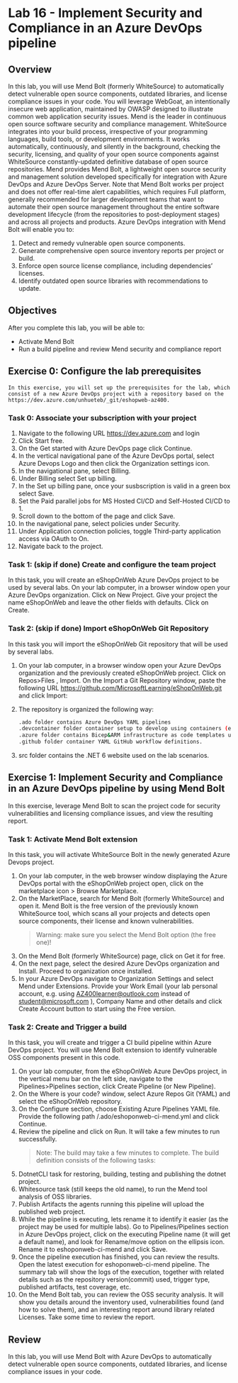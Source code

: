 # Lab 16 - Implement Security and Compliance in an Azure DevOps pipeline

## Overview

In this lab, you will use Mend Bolt (formerly WhiteSource) to automatically detect vulnerable open source components, outdated libraries, and license compliance issues in your code. You will leverage WebGoat, an intentionally insecure web application, maintained by OWASP designed to illustrate common web application security issues.
Mend is the leader in continuous open source software security and compliance management. WhiteSource integrates into your build process, irrespective of your programming languages, build tools, or development environments. It works automatically, continuously, and silently in the background, checking the security, licensing, and quality of your open source components against WhiteSource constantly-updated definitive database of open source repositories.
Mend provides Mend Bolt, a lightweight open source security and management solution developed specifically for integration with Azure DevOps and Azure DevOps Server. Note that Mend Bolt works per project and does not offer real-time alert capabilities, which requires Full platform, generally recommended for larger development teams that want to automate their open source management throughout the entire software development lifecycle (from the repositories to post-deployment stages) and across all projects and products.
Azure DevOps integration with Mend Bolt will enable you to:

1. Detect and remedy vulnerable open source components.
2. Generate comprehensive open source inventory reports per project or build.
3. Enforce open source license compliance, including dependencies’ licenses.
4. Identify outdated open source libraries with recommendations to update.

## Objectives

After you complete this lab, you will be able to:

- Activate Mend Bolt
- Run a build pipeline and review Mend security and compliance report

## Exercise 0: Configure the lab prerequisites

    In this exercise, you will set up the prerequisites for the lab, which consist of a new Azure DevOps project with a repository based on the https://dev.azure.com/unhueteb/_git/eshopweb-az400.

### Task 0: Associate your subscription with your project

1. Navigate to the following URL <https://dev.azure.com> and login
2. Click Start free.
3. On the Get started with Azure DevOps page click Continue.
4. In the vertical navigational pane of the Azure DevOps portal, select Azure Devops Logo and then click the Organization settings icon.
5. In the navigational pane, select Billing.
6. Under Billing select Set up billing.
7. In the Set up billing pane, once your susbscription is valid in a green box select Save.
8. Set the Paid parallel jobs for MS Hosted CI/CD and Self-Hosted CI/CD to 1.
9. Scroll down to the bottom of the page and click Save.
10. In the navigational pane, select policies under Security.
11. Under Application connection policies, toggle Third-party application access via OAuth to On.
12. Navigate back to the project.

### Task 1: (skip if done) Create and configure the team project

In this task, you will create an eShopOnWeb Azure DevOps project to be used by several labs.
On your lab computer, in a browser window open your Azure DevOps organization. Click on New Project. Give your project the name eShopOnWeb and leave the other fields with defaults. Click on Create.

### Task 2: (skip if done) Import eShopOnWeb Git Repository

In this task you will import the eShopOnWeb Git repository that will be used by several labs.

1. On your lab computer, in a browser window open your Azure DevOps organization and the previously created eShopOnWeb project. Click on Repos>Files , Import. On the Import a Git Repository window, paste the following URL <https://github.com/MicrosoftLearning/eShopOnWeb.git> and click Import:
2. The repository is organized the following way:

    ```bash
    .ado folder contains Azure DevOps YAML pipelines
    .devcontainer folder container setup to develop using containers (either locally in VS Code or GitHub Codespaces)
    .azure folder contains Bicep&ARM infrastructure as code templates used in some lab scenarios.
    .github folder container YAML GitHub workflow definitions.
    ```

3. src folder contains the .NET 6 website used on the lab scenarios.

## Exercise 1: Implement Security and Compliance in an Azure DevOps pipeline by using Mend Bolt

In this exercise, leverage Mend Bolt to scan the project code for security vulnerabilities and licensing compliance issues, and view the resulting report.

### Task 1: Activate Mend Bolt extension

In this task, you will activate WhiteSource Bolt in the newly generated Azure Devops project.

1. On your lab computer, in the web browser window displaying the Azure DevOps portal with the eShopOnWeb project open, click on the marketplace icon > Browse Marketplace.
2. On the MarketPlace, search for Mend Bolt (formerly WhiteSource) and open it. Mend Bolt is the free version of the previously known WhiteSource tool, which scans all your projects and detects open source components, their license and known vulnerabilities.
   > Warning: make sure you select the Mend Bolt option (the free one)!
3. On the Mend Bolt (formerly WhiteSource) page, click on Get it for free.
4. On the next page, select the desired Azure DevOps organization and Install. Proceed to organization once installed.
5. In your Azure DevOps navigate to Organization Settings and select Mend under Extensions. Provide your Work Email (your lab personal account, e.g. using AZ400learner@outlook.com instead of student@microsoft.com ), Company Name and other details and click Create Account button to start using the Free version.

### Task 2: Create and Trigger a build

In this task, you will create and trigger a CI build pipeline within Azure DevOps project. You will use Mend Bolt extension to identify vulnerable OSS components present in this code.

1. On your lab computer, from the eShopOnWeb Azure DevOps project, in the vertical menu bar on the left side, navigate to the Pipelines>Pipelines section, click Create Pipeline (or New Pipeline).
2. On the Where is your code? window, select Azure Repos Git (YAML) and select the eShopOnWeb repository.
3. On the Configure section, choose Existing Azure Pipelines YAML file. Provide the following path /.ado/eshoponweb-ci-mend.yml and click Continue.
4. Review the pipeline and click on Run. It will take a few minutes to run successfully.
    > Note: The build may take a few minutes to complete. The build definition consists of the following tasks:
5. DotnetCLI task for restoring, building, testing and publishing the dotnet project.
6. Whitesource task (still keeps the old name), to run the Mend tool analysis of OSS libraries.
7. Publish Artifacts the agents running this pipeline will upload the published web project.
8. While the pipeline is executing, lets rename it to identify it easier (as the project may be used for multiple labs). Go to Pipelines/Pipelines section in Azure DevOps project, click on the executing Pipeline name (it will get a default name), and look for Rename/move option on the ellipsis icon. Rename it to eshoponweb-ci-mend and click Save.
9. Once the pipeline execution has finished, you can review the results. Open the latest execution for eshoponweb-ci-mend pipeline. The summary tab will show the logs of the execution, together with related details such as the repository version(commit) used, trigger type, published artifacts, test coverage, etc.
10. On the Mend Bolt tab, you can review the OSS security analysis. It will show you details around the inventory used, vulnerabilities found (and how to solve them), and an interesting report around library related Licenses. Take some time to review the report.

## Review

In this lab, you will use Mend Bolt with Azure DevOps to automatically detect vulnerable open source components, outdated libraries, and license compliance issues in your code.
